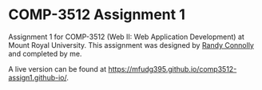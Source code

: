 # COMP-3512 Assignment 1
Assignment 1 for COMP-3512 (Web II: Web Application Development) at Mount Royal University. This assignment was designed by [Randy Connolly](https://github.com/rconnolly) and completed by me.

A live version can be found at https://mfudg395.github.io/comp3512-assign1.github-io/.
